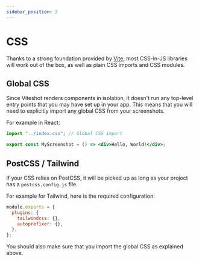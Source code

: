 ```yaml
---
sidebar_position: 2
---
```


# CSS

Thanks to a strong foundation provided by [Vite](https://vitejs.dev), most CSS-in-JS libraries will work out of the box, as well as plain CSS imports and CSS modules.

## Global CSS

Since Viteshot renders components in isolation, it doesn't run any top-level entry points that you may have set up in your app. This means that you will need to explicitly import any global CSS from your screenshots.

For example in React:

```jsx title="/src/components/example.screenshot.jsx"
import "../index.css"; // Global CSS import

export const MyScreenshot = () => <div>Hello, World!</div>;
```

## PostCSS / Tailwind

If your CSS relies on PostCSS, it will be picked up as long as your project has a `postcss.config.js` file.

For example for Tailwind, here is the required configuration:

```js title="/postcss.config.js"
module.exports = {
  plugins: {
    tailwindcss: {},
    autoprefixer: {},
  },
};
```

You should also make sure that you import the global CSS as explained above.
